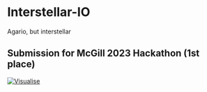 # Interstellar-IO
Agario, but interstellar

## Submission for McGill 2023 Hackathon (1st place)
[![Visualise](https://img.youtube.com/vi/LR5o5rCzgOU/maxresdefault.jpg)]([https://www.youtube.com/watch?v=jXnoFqcAkQA](https://www.youtube.com/watch?v=LR5o5rCzgOU&ab_channel=TheTeenEngineer)https://www.youtube.com/watch?v=LR5o5rCzgOU&ab_channel=TheTeenEngineer)
